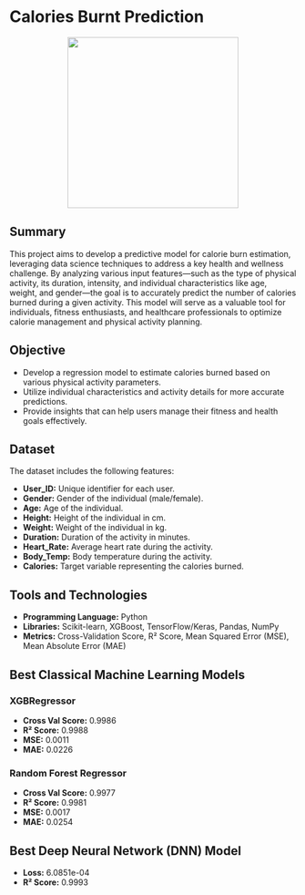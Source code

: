 # Calories Burnt Prediction

<p align="center">
  <img src="https://github.com/user-attachments/assets/3bd929bf-4532-424e-bc83-c452d27fd6de" height="300"/>
</p>

## Summary
This project aims to develop a predictive model for calorie burn estimation, leveraging data science techniques to address a key health and wellness challenge. By analyzing various input features—such as the type of physical activity, its duration, intensity, and individual characteristics like age, weight, and gender—the goal is to accurately predict the number of calories burned during a given activity. This model will serve as a valuable tool for individuals, fitness enthusiasts, and healthcare professionals to optimize calorie management and physical activity planning.

## Objective
- Develop a regression model to estimate calories burned based on various physical activity parameters.
- Utilize individual characteristics and activity details for more accurate predictions.
- Provide insights that can help users manage their fitness and health goals effectively.

## Dataset
The dataset includes the following features:

- **User_ID:** Unique identifier for each user.
- **Gender:** Gender of the individual (male/female).
- **Age:** Age of the individual.
- **Height:** Height of the individual in cm.
- **Weight:** Weight of the individual in kg.
- **Duration:** Duration of the activity in minutes.
- **Heart_Rate:** Average heart rate during the activity.
- **Body_Temp:** Body temperature during the activity.
- **Calories:** Target variable representing the calories burned.

## Tools and Technologies
- **Programming Language:** Python
- **Libraries:** Scikit-learn, XGBoost, TensorFlow/Keras, Pandas, NumPy
- **Metrics:** Cross-Validation Score, R² Score, Mean Squared Error (MSE), Mean Absolute Error (MAE)

## Best Classical Machine Learning Models

### XGBRegressor
- **Cross Val Score:** 0.9986
- **R² Score:** 0.9988
- **MSE:** 0.0011
- **MAE:** 0.0226

### Random Forest Regressor
- **Cross Val Score:** 0.9977
- **R² Score:** 0.9981
- **MSE:** 0.0017
- **MAE:** 0.0254

## Best Deep Neural Network (DNN) Model
- **Loss:** 6.0851e-04
- **R² Score:** 0.9993
